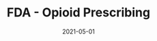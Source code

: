 ---
title: FDA - Opioid Prescribing
date: '2021-05-01'
area: inprogress
subdomain: Patient Communication
authors:
  - authorimage: /images/uploads/katlee.jpg
    authorname: 'Kit Delgado, MD'
    authorrole: Clinical Lead
  - authorimage: /images/uploads/srinivas.jpg
    authorname: 'Evan Spencer, PhD'
    authorrole: Informatics Lead
summary: >-
  This program monitors pain management and opioid prescriptions for patients after surgery at Penn Medicine. This is a replacement for an existing program with an external vendor. The program implemented on Way to Health eliminates almost all of the manual work requires to run the program. It also adds bi-directional texting conversations with patients post-discharge to gather additional data from patients. 
features:
  - feature: SMS Conversations
  - feature: EHR Integration
  - feature: Procedure based Schedules
spotlight: false
pubs:
  - pubURL: 
    pubname: >-
condition: Opioids
intervention: Patient Communication
outcome: Reducing Opioid prescriptions
dedicatedpage: false
externalurl: 
label: Standard of Care 
image: /images/dailycheckin2.jpg
---